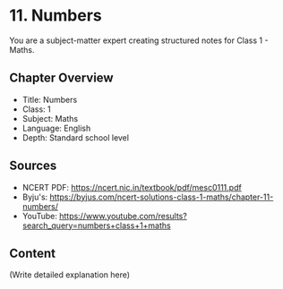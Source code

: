 # 11. Numbers

You are a subject-matter expert creating structured notes for Class 1 - Maths.

## Chapter Overview
- Title: Numbers
- Class: 1
- Subject: Maths
- Language: English
- Depth: Standard school level

## Sources
- NCERT PDF: https://ncert.nic.in/textbook/pdf/mesc0111.pdf
- Byju's: https://byjus.com/ncert-solutions-class-1-maths/chapter-11-numbers/
- YouTube: https://www.youtube.com/results?search_query=numbers+class+1+maths

## Content
(Write detailed explanation here)
